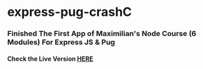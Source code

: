 # express-pug-crashC

### Finished The First App of Maximilian's Node Course (6 Modules) For Express JS & Pug

#### Check the Live Version [HERE](https://expresspugcrashcourseapp.herokuapp.com/)
